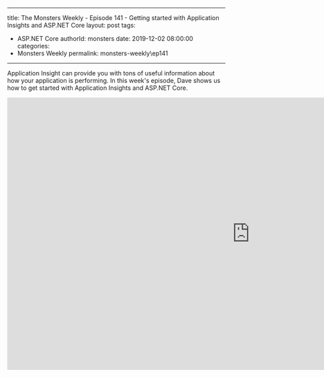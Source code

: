 
---
title: The Monsters Weekly - Episode 141 -  Getting started with Application Insights and ASP.NET Core
layout: post
tags: 
  - ASP.NET Core
authorId: monsters
date: 2019-12-02 08:00:00
categories:
  - Monsters Weekly
permalink: monsters-weekly\ep141
---

Application Insight can provide you with tons of useful information about how your application is performing. In this week's episode, Dave shows us how to get started with Application Insights and ASP.NET Core.

<iframe width="1120" height="630" src="https://www.youtube.com/embed/C4G1rRgY9OI" frameborder="0" allow="accelerometer; autoplay; encrypted-media; gyroscope; picture-in-picture" allowfullscreen></iframe>
